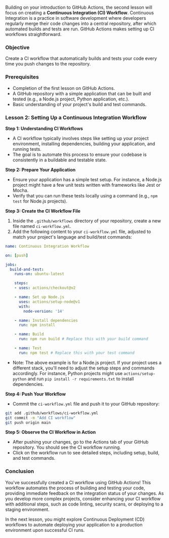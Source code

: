 Building on your introduction to GitHub Actions, the second lesson will focus on creating a **Continuous Integration (CI) Workflow**. Continuous Integration is a practice in software development where developers regularly merge their code changes into a central repository, after which automated builds and tests are run. GitHub Actions makes setting up CI workflows straightforward.

### Objective
Create a CI workflow that automatically builds and tests your code every time you push changes to the repository.

### Prerequisites
- Completion of the first lesson on GitHub Actions.
- A GitHub repository with a simple application that can be built and tested (e.g., a Node.js project, Python application, etc.).
- Basic understanding of your project's build and test commands.

### Lesson 2: Setting Up a Continuous Integration Workflow

**Step 1: Understanding CI Workflows**

- A CI workflow typically involves steps like setting up your project environment, installing dependencies, building your application, and running tests.
- The goal is to automate this process to ensure your codebase is consistently in a buildable and testable state.

**Step 2: Prepare Your Application**

- Ensure your application has a simple test setup. For instance, a Node.js project might have a few unit tests written with frameworks like Jest or Mocha.
- Verify that you can run these tests locally using a command (e.g., `npm test` for Node.js projects).

**Step 3: Create the CI Workflow File**

1. Inside the `.github/workflows` directory of your repository, create a new file named `ci-workflow.yml`.
2. Add the following content to your `ci-workflow.yml` file, adjusted to match your project's language and build/test commands:

```yaml
name: Continuous Integration Workflow

on: [push]

jobs:
  build-and-test:
    runs-on: ubuntu-latest

    steps:
    - uses: actions/checkout@v2

    - name: Set up Node.js
      uses: actions/setup-node@v1
      with:
        node-version: '14'

    - name: Install dependencies
      run: npm install

    - name: Build
      run: npm run build # Replace this with your build command

    - name: Test
      run: npm test # Replace this with your test command
```

- Note: The above example is for a Node.js project. If your project uses a different stack, you'll need to adjust the setup steps and commands accordingly. For instance, Python projects might use `actions/setup-python` and run `pip install -r requirements.txt` to install dependencies.

**Step 4: Push Your Workflow**

- Commit the `ci-workflow.yml` file and push it to your GitHub repository:

```bash
git add .github/workflows/ci-workflow.yml
git commit -m "Add CI workflow"
git push origin main
```

**Step 5: Observe the CI Workflow in Action**

- After pushing your changes, go to the Actions tab of your GitHub repository. You should see the CI workflow running.
- Click on the workflow run to see detailed steps, including setup, build, and test commands.

### Conclusion

You've successfully created a CI workflow using GitHub Actions! This workflow automates the process of building and testing your code, providing immediate feedback on the integration status of your changes. As you develop more complex projects, consider enhancing your CI workflow with additional steps, such as code linting, security scans, or deploying to a staging environment.

In the next lesson, you might explore Continuous Deployment (CD) workflows to automate deploying your application to a production environment upon successful CI runs.